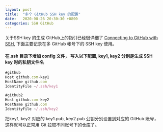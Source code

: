 ```yaml
---
layout: post
title:  "多个 GitHub SSH key 的配置"
date:   2020-08-26 20:30:30 +0800
categories: SSH GitHub
---
```

关于SSH key 的生成 GitHub上的指引已经很详细了 [Connecting to GitHub with SSH](https://docs.github.com/en/github/authenticating-to-github/connecting-to-github-with-ssh), 下面主要记录在多 GitHub 帐号下的 SSH key 使用。
#### 在.ssh 目录下增加 config 文件， 写入以下配置, key1, key2 分别是生成 SSH key 时的私钥文件名


``` javascript 
#github
Host github.com-key1
HostName github.com
IdentityFile ~/.ssh/key1

#github2
Host github.com-key2
HostName github.com
IdentityFile ~/.ssh/key2
```

把key1, key2 对应的 key1.pub, key2.pub 公钥分别设置到对应的 GitHub 账号， 这样就可以正常用 Git 拉取不同账号下的仓库了。